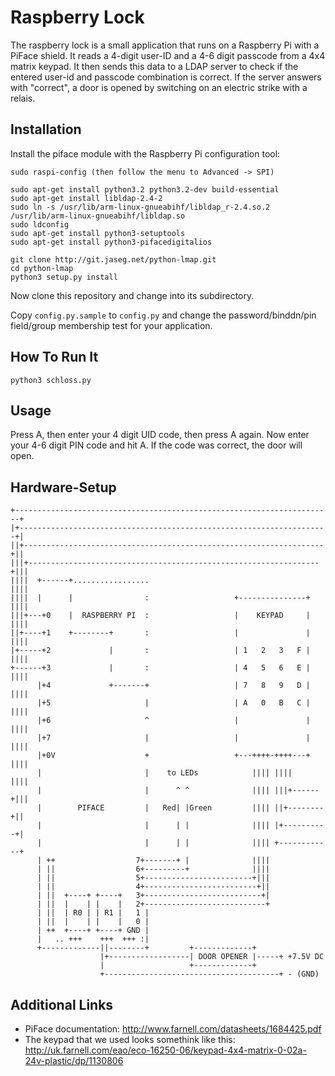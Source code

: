 Raspberry Lock
===============

The raspberry lock is a small application that runs on a Raspberry Pi with a
PiFace shield. It reads a 4-digit user-ID and a 4-6 digit passcode from a 4x4
matrix keypad. It then sends this data to a LDAP server to check if the
entered user-id and passcode combination is correct. If the server answers with
"correct", a door is opened by switching on an electric strike with a relais.

Installation
--------------

Install the piface module with the Raspberry Pi configuration tool:
```
sudo raspi-config (then follow the menu to Advanced -> SPI)

sudo apt-get install python3.2 python3.2-dev build-essential
sudo apt-get install libldap-2.4-2
sudo ln -s /usr/lib/arm-linux-gnueabihf/libldap_r-2.4.so.2 /usr/lib/arm-linux-gnueabihf/libldap.so
sudo ldconfig
sudo apt-get install python3-setuptools
sudo apt-get install python3-pifacedigitalios

git clone http://git.jaseg.net/python-lmap.git
cd python-lmap
python3 setup.py install
```

Now clone this repository and change into its subdirectory.

Copy ```config.py.sample``` to ```config.py``` and change the password/binddn/pin field/group membership test for your application.

How To Run It
----------------

```
python3 schloss.py
```

Usage
----------------

Press A, then enter your 4 digit UID code, then press A again. Now enter your 4-6 digit PIN code and hit A.
If the code was correct, the door will open.

Hardware-Setup
----------------
```
+-----------------------------------------------------------------------+
|+---------------------------------------------------------------------+|
||+-------------------------------------------------------------------+||
|||+-----------------------------------------------------------------+|||
||||  +------+.................                                      ||||
||||  |      |                :                   +---------------+  ||||
|||+---+0    |  RASPBERRY PI  :                   |    KEYPAD     |  ||||
||+----+1    +--------+       :                   |               |  ||||
|+-----+2             |       :                   | 1   2   3   F |  ||||
+------+3             |       :                   | 4   5   6   E |  ||||
      |+4             +-------+                   | 7   8   9   D |  ||||
      |+5                     |                   | A   0   B   C |  ||||
      |+6                     ^                   |               |  ||||
      |+7                     |                   |               |  ||||
      |+0V                    +                   +---++++-++++---+  ||||
      |                       |    to LEDs            |||| ||||      ||||
      |                       |      ^ ^              |||| |||+------+|||
      |        PIFACE         |   Red| |Green         |||| ||+--------+||
      |                       |      | |              |||| |+----------+|
      |                       |      | |              |||| +------------+
      | ++                  7+-------+ |              ||||
      | ||                  6+---------+              ||||
      | ||                  5+------------------------+|||
      | ||                  4+-------------------------+||
      | ||  +----+ +----+   3+--------------------------+|
      | ||  |    | |    |   2+---------------------------+
      | ||  | R0 | | R1 |   1 |
      | ||  |    | |    |   0 |
      | ++  +----+ +----+ GND |
      |   .. +++    +++  +++ :|
      +-------------||--------+	        +-------------+
                    |+------------------| DOOR OPENER |-----+ +7.5V DC
                    |		            +-------------+
                    +---------------------------------------+ - (GND)
```

Additional Links
--------------------

* PiFace documentation: http://www.farnell.com/datasheets/1684425.pdf
* The keypad that we used looks somethink like this: http://uk.farnell.com/eao/eco-16250-06/keypad-4x4-matrix-0-02a-24v-plastic/dp/1130806
